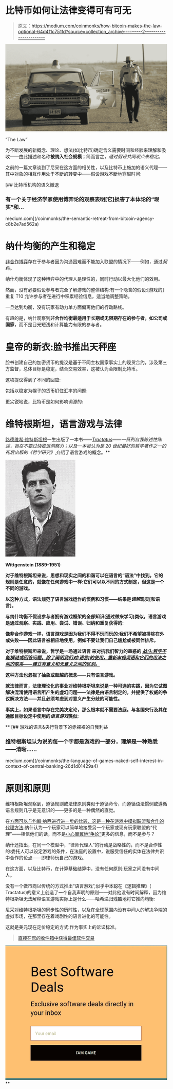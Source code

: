 # 比特币如何让法律变得可有可无

> 原文：<https://medium.com/coinmonks/how-bitcoin-makes-the-law-optional-64d4f1c751fd?source=collection_archive---------2----------------------->

![](img/59452b2d29120f3e8b1a5ef7a8b680ac.png)

“The Law”

为不断发展的新概念、理论、想法(如比特币)确定含义需要时间和经验来理解和吸收——由此描述和名称**被纳入社会规模**；简而言之，*通过假设共同观点来稳定*。

之前的一篇文章谈到了尼采在这方面的相关性，以及比特币上施加的语义代理——其中对象的相互作用处于不断的转变中——假设游戏不断地穿越时间:

[](/coinmonks/the-semantic-retreat-from-bitcoin-agency-c8b2e7ad562a) [## 比特币机构的语义撤退

### 有一个关于经济学家使用博弈论的观察表明[它]损害了本体论的“现实”和…

medium.com](/coinmonks/the-semantic-retreat-from-bitcoin-agency-c8b2e7ad562a) 

# 纳什均衡的产生和稳定

[非合作博弈](https://en.wikipedia.org/wiki/Non-cooperative_game_theory)存在于参与者因为沟通困难而不能加入联盟的情况下——例如，通过*契约*。

纳什均衡体现了这种博弈中的代理人是理性的，同时行动以最大化他们的效用。

然而，没有必要假设参与者完全了解游戏的整体结构:有一个隐含的假设:[游戏的]重复 T10 允许参与者在进行中积累经验信息，适当地调整策略。

一旦达到均衡，没有玩家有动力单方面偏离他们的行动路线。

有趣的是，纳什观察到**非合作均衡最适用于长期或无限期存在的参与者，如公司或国家**，而不是目光短浅和计算能力有限的参与者。

# 皇帝的新衣:脸书推出天秤座

脸书创建自己的加密货币的提议是基于不同主权国家事实上的现货合约，涉及第三方监督，总体目标是稳定，结合交易效率，这被认为会限制比特币。

这项提议得到了不同的回应:

包括以稳定为幌子的货币钉住汇率的问题:

更尖锐地说，比特币是如何影响词源的:

# 维特根斯坦，语言游戏与法律

[路德维希·维特斯坦根](https://en.wikipedia.org/wiki/Ludwig_Wittgenstein)一生出版了一本书——[*Tractatus*](https://en.wikipedia.org/wiki/Tractatus_Logico-Philosophicus)*——一系列自我陈述性陈述，旨在不要过快推进洞察力；以及一本被认为是 20 世纪最好的哲学著作之一的死后出版的《哲学研究》[](https://en.wikipedia.org/wiki/Philosophical_Investigations)*,介绍了语言游戏的概念。**

**![](img/409e5a47c6e17f0ccac1d8e502ddae91.png)**

**Wittgenstein (1889–1951)**

**对于维特根斯坦来说，思想和现实之间的和谐可以在语言的“语法”中找到。它的规则是任意的，就像在任何游戏中一样:它们可以以不同的方式制定，但这是一个不同的游戏。**

**以这种方式，语法规范了语言游戏运作的惯例和习惯——结果是*调解*现实[和语言]。**

**与纳什均衡不假设参与者拥有游戏框架的全部知识(通过做来学习)类似，语言游戏是通过观察、实践、应用、尝试、错误、归纳和重复获得的:**

**像非合作游戏一样，语言游戏是因为我们不得不玩而玩的:我们不希望被排除在外或失败——因此语言被相应地使用，例如不要让我们自己尴尬或被同伴排斥。**

**对于维特根斯坦来说，哲学是一场通过语言 来对抗我们智力的蛊惑的 [*战斗:哲学不能解谜或回答问题，除了阐明我们对[语言]的使用，重新审视词语和它们的用法之间的联系——建立有意义和无意义之间的区别。*](https://www.brainyquote.com/quotes/ludwig_wittgenstein_101117)**

**这种方法也忽视了抽象或超越的概念——只有语言游戏。**

**就法律而言，法律理论化的事业对维特根斯坦来说是一种可选的实践，因为它试图解决混淆使用语言所产生的虚幻问题——法律是由语言制定的，并提供了权威的争议解决方法——并且必须考虑到对意义产生分歧的可能性。**

**事实上，如果语言中存在完美决定论，那么根本就不需要法庭。与各国央行及其在通胀目标设定中使用的*语言游戏*类似:**

**[](/coinmonks/the-language-of-games-naked-self-interest-in-context-of-central-banking-26d1d01429a4) [## 游戏的语言&央行背景下的赤裸裸的自我利益

### 维特根斯坦认为说的每一个字都是游戏的一部分，理解是一种熟悉——清晰……

medium.com](/coinmonks/the-language-of-games-naked-self-interest-in-context-of-central-banking-26d1d01429a4) 

# 原则和原则

维特根斯坦观察到，遵循规则或法律原则类似于遵循命令，而遵循语法惯例或遵循语言规则几乎是无意识的——更多的是一种偶然的直觉。

在[方面可以与约翰·纳西进行进一步的比较，这是一种在游戏中模拟联盟和合作的代理方法](http://web.math.princeton.edu/jfnj/texts_and_graphics/Main.Content/VZ.Class.pac.507/Nash2008.AK.pdf):纳什认为一个玩家可以简单地接受另一个玩家或现有玩家联盟的“代理”——相信他们的话，而不是[小心翼翼地“争论”](https://bitcoin.org/bitcoin.pdf)更多的信息，而不是参与？

纳什还指出，在同一个模型中，“律师代理人”的行动是战略性的，而不是合作性的:委托人可以设定游戏的条件，在法庭的设置中，说服受信任的实体在法律共识中合作的论点——即律师玩自己的游戏。

在这方面，以及比特币，在计算基础结算中，没有任何原则:玩家之间没有中间人。

没有一个做市商以传统的方式推出“语言游戏”,似乎中本聪在《逻辑推理》( Tractatus)的意义上创造了一个自我声明的原则——对此他没有时间解释，因为维特根斯坦无法解释语言游戏实际上是什么——哈希递归残酷地将它推向均衡:

尼采对维特根斯坦的同步性的历时性，以及在全球范围内没有中间人的解决争端的虚拟市场，在那里存在着戏剧性的语言进化的可能性。

这就是美元现在定价稳定的方式:作为事实上的诉讼标准。

> [直接在您的收件箱中获得最佳软件交易](https://coincodecap.com/?utm_source=coinmonks)

[![](img/7c0b3dfdcbfea594cc0ae7d4f9bf6fcb.png)](https://coincodecap.com/?utm_source=coinmonks)**